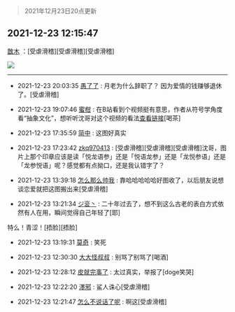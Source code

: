 > 2021年12月23日20点更新
<link rel="stylesheet" href="https://cdn.jsdelivr.net/gh/taotie6/sampleJSON@main/css/photo_show.css">
<meta name="referrer" content="no-referrer" />


 ## 2021-12-23 12:15:47 

 [㪚木](https://www.coolapk.com/feed/32309868?shareKey=MmMzNTc1Mzc5ZDQ1NjFjNDAyYTQ~) ：[受虐滑稽][受虐滑稽][受虐滑稽] 

<div class="album">
<img class="img-item" src="https://image.coolapk.com/feed/2021/1223/12/1081091_12acff0c_2946_9979_276@828x1394.jpeg" />
</div>

 ------- 

- 2021-12-23 20:03:35 [愚了了](uid=734193) : 月老为什么辞职了？
因为爱情的钱赚够退休了。[受虐滑稽] 

- 2021-12-23 19:07:46 [蜜柑](uid=1097842) : 在B站看到个视频挺有意思，作者从符号学角度看“抽象文化”，想听听沈哥对这个视频的看法<a class="feed-link-url" href="https://b23.tv/I3ILXQG" title="https://b23.tv/I3ILXQG" target="_blank" rel="nofollow">查看链接</a>[喝茶] 

- 2021-12-23 17:35:59 [简中](uid=1035343) : 这图好真实 

- 2021-12-23 17:23:42 [zkq970413](uid=1309703) : [受虐滑稽][受虐滑稽][受虐滑稽]沈哥，图片上那个印章应该是读「悦龙语参」还是「悦语龙参」还是「龙悦参语」还是「龙参悦语」呢？感觉都有点拗口，还是我认错字了？ 

- 2021-12-23 13:39:18 [怎么那么帅我](uid=1421130) : 靠哈哈哈哈哈好图收了，以后朋友说想谈恋爱就把这图搬出来[受虐滑稽] 

- 2021-12-23 13:21:34 [ジ衮丶](uid=494451) : 二十年过去了，想不到这么古老的表白方式依然有人在用，瞬间觉得自己年轻了[耶]

特么！青涩！[捂脸][捂脸] 

- 2021-12-23 13:19:31 [莫奇](uid=131936) : 笑死 

- 2021-12-23 12:30:30 [大大怪叔叔](uid=956235) : 别骂了别骂了[喝酒] 

- 2021-12-23 12:28:12 [皮就完事了](uid=1485758) : 太过真实，举报了[doge笑哭] 

- 2021-12-23 12:22:20 [濹邪](uid=1210426) : 鲨人诛心[受虐滑稽] 

- 2021-12-23 12:21:47 [怎么不说话了呢](uid=16756593) : 啊这[受虐滑稽] 

